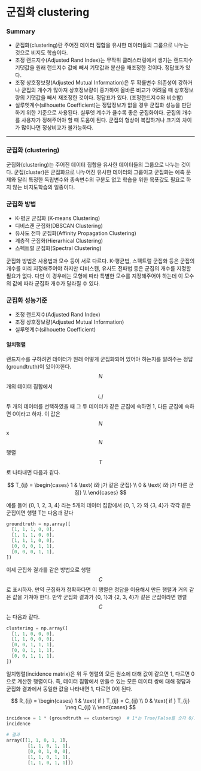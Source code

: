<script> MathJax.Hub.Queue(["Typeset",MathJax.Hub]); </script>

# 군집화 clustering

### Summary

- 군집화(clustering)란 주어진 데이터 집합을 유사한 데이터들의 그룹으로 나누는 것으로 비지도 학습이다.
- 조정 랜드지수(Adjusted Rand Index)는 무작위 클러스터링에서 생기는 랜드지수 기댓값을 원래 랜드지수 값에 빼서 기댓값과 분산을 재조정한 것이다. 정답표가 있다.
- 조정 상호정보량(Adjusted Mutual Information)은 두 확률변수 의존성이 강하거나 군집의 개수가 많아져 상호정보량이 증가하여 올바른 비교가 어려울 때 상호정보량의 기댓값을 빼서 재조정한 것이다. 정답표가 있다. (조정랜드지수와 비슷함)
- 실루엣계수(silhouette Coefficient)는 정답정보가 없을 경우 군집화 성능을 판단하기 위한 기준으로 사용된다. 실루엣 계수가 클수록 좋은 군집화이다. 군집의 개수를 사용자가 정해주어야 할 때 도움이 된다. 군집의 형상이 복잡하거나 크기의 차이가 많이나면 정상비교가 불가능하다. 
________________________________________

### 군집화 (clustering)

군집화(clustering)는 주어진 데이터 집합을 유사한 데이터들의 그룹으로 나누는 것이다. 군집(cluster)은 군집화으로 나누어진 유사한 데이터의 그룹이고 군집화는 예측 문제와 달리 특정한 독립변수와 종속변수의 구분도 없고 학습을 위한 목푯값도 필요로 하지 않는 비지도학습의 일종이다.

### 군집화 방법

- K-평균 군집화 (K-means Clustering)
- 디비스캔 군집화(DBSCAN Clustering)
- 유사도 전파 군집화(Affinity Propagation Clustering)
- 계층적 군집화(Hierarhical Clustering)
- 스펙트럴 군집화(Spectral Clustering)

군집화 방법은 사용법과 모수 등이 서로 다르다. K-평균법, 스펙트럴 군집화 등은 군집의 개수를 미리 지정해주어야 하지만 디비스캔, 유사도 전파법 등은 군집의 개수를 지정할 필요가 없다. 다만 이 경우에는 모형에 따라 특별한 모수를 지정해주어야 하는데 이 모수의 값에 따라 군집화 개수가 달라질 수 있다. 

### 군집화 성능기준

- 조정 랜드지수(Adjusted Rand Index) 
- 조정 상호정보량(Adjusted Mutual Information)
- 실루엣계수(silhouette Coefficient)

#### 일치행렬

랜드지수를 구하려면 데이터가 원래 어떻게 군집화되어 있어야 하는지를 알려주는 정답(groundtruth)이 있어야한다. $$N$$개의 데이터 집합에서 $$i, j$$ 두 개의 데이터를 선택하였을 때 그 두 데이터가 같은 군집에 속하면 1, 다른 군집에 속하면 0이라고 하자. 이 값은 $$N$$ x $$N$$ 행렬 $$T$$ 로 나타내면 다음과 같다.

$$
T_{ij} = 
\begin{cases} 
1 & \text{ i와 j가 같은 군집} \\
0 & \text{ i와 j가 다른 군집} \\
\end{cases}
$$

예를 들어 {0, 1, 2, 3, 4} 라는 5개의 데이터 집합에서 {0, 1, 2} 와 {3, 4}가 각각 같은 군집이면 행렬 T는 다음과 같다

~~~python
groundtruth = np.array([
  [1, 1, 1, 0, 0],
  [1, 1, 1, 0, 0],
  [1, 1, 1, 0, 0],
  [0, 0, 0, 1, 1],
  [0, 0, 0, 1, 1],
])
~~~

이제 군집화 결과를 같은 방법으로 행렬 $$C$$로 표시하자. 만약 군집화가 정확하다면 이 행렬은 정답을 이용해서 만든 행렬과 거의 같은 값을 가져야 한다. 만약 군집화 결과가 {0, 1}과 {2, 3, 4}가 같은 군집이라면 행렬 $$C$$ 는 다음과 같다.

~~~python
clustering = np.array([
  [1, 1, 0, 0, 0],
  [1, 1, 0, 0, 0],
  [0, 0, 1, 1, 1],
  [0, 0, 1, 1, 1],
  [0, 0, 1, 1, 1],
])
~~~

일치행렬(incidence matrix)은 위 두 행렬의 모든 원소에 대해 값이 같으면 1, 다르면 0으로 계산한 행렬이다. 즉, 데이터 집합에서 만들수 있는 모든 데이터 쌍에 대해 정답과 군집화 결과에서 동일한 값을 나타내면 1, 다르면 0이 된다.

$$
R_{ij} = 
\begin{cases} 
1 & \text{ if } T_{ij} = C_{ij} \\
0 & \text{ if } T_{ij} \neq C_{ij} \\
\end{cases}
$$

~~~python
incidence = 1 * (groundtruth == clustering)  # 1*는 True/False를 숫자 0/1로 바꾸기 위한 계산 
incidence
  
# 결과
array([[1, 1, 0, 1, 1],
        [1, 1, 0, 1, 1],
        [0, 0, 1, 0, 0],
        [1, 1, 0, 1, 1],
        [1, 1, 0, 1, 1]])
~~~

